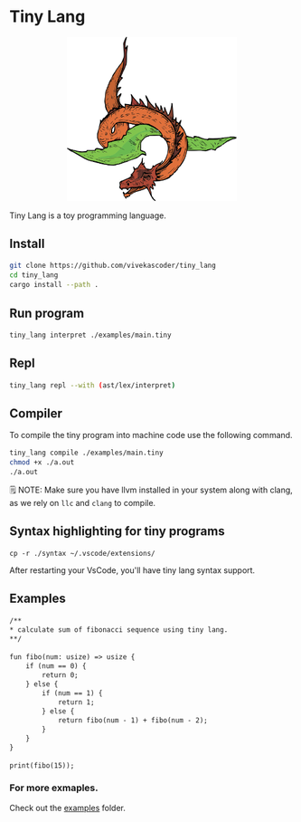 # Tiny Lang

<div align="center">
    <img src="./docs/logo.webp" alt="Tiny Lang" width="300">
</div>

Tiny Lang is a toy programming language.

## Install

```bash
git clone https://github.com/vivekascoder/tiny_lang
cd tiny_lang
cargo install --path .
```

## Run program

```bash
tiny_lang interpret ./examples/main.tiny
```

## Repl

```bash
tiny_lang repl --with (ast/lex/interpret)
```

## Compiler

To compile the tiny program into machine code use the following command.

```bash
tiny_lang compile ./examples/main.tiny
chmod +x ./a.out
./a.out
```

🗒️ NOTE: Make sure you have llvm installed in your system along with clang, as we rely on `llc` and `clang` to compile.

## Syntax highlighting for tiny programs

```
cp -r ./syntax ~/.vscode/extensions/
```

After restarting your VsCode, you'll have tiny lang syntax support.

## Examples

```
/**
* calculate sum of fibonacci sequence using tiny lang.
**/

fun fibo(num: usize) => usize {
    if (num == 0) {
        return 0;
    } else {
        if (num == 1) {
            return 1;
        } else {
            return fibo(num - 1) + fibo(num - 2);
        }
    }
}

print(fibo(15));
```

### For more exmaples.

Check out the [examples](./examples/) folder.
